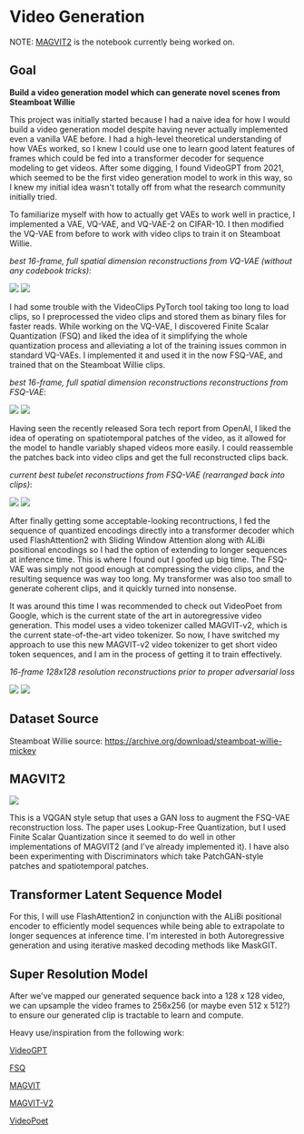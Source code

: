 # Video Generation

NOTE: [MAGVIT2](notebooks/MAGVIT2.ipynb) is the notebook currently being worked on.

## Goal
**Build a video generation model which can generate novel scenes from Steamboat Willie**

This project was initially started because I had a naive idea for how I would build a video generation
model despite having never actually implemented even a vanilla VAE before. I had a high-level theoretical 
understanding of how VAEs worked, so I knew I could use one to learn good latent features of frames which could 
be fed into a transformer decoder for sequence modeling to get videos. After some digging, I found VideoGPT 
from 2021, which seemed to be the first video generation model to work in this way, so I knew my initial idea 
wasn't totally off from what the research community initially tried.

To familiarize myself with how to actually get VAEs to work well in practice, I implemented a VAE, VQ-VAE, and 
VQ-VAE-2 on CIFAR-10. I then modified the VQ-VAE from before to work with video clips to train it on 
Steamboat Willie. 

*best 16-frame, full spatial dimension reconstructions from VQ-VAE (without any codebook tricks)*:

![](assets/wooing-infatuation-93-1.gif)
![](assets/wooing-infatuation-93-2.gif)

I had some trouble with the VideoClips PyTorch tool taking too long to load clips, so I 
preprocessed the video clips and stored them as binary files for faster reads. While working on the VQ-VAE, I 
discovered Finite Scalar Quantization (FSQ) and liked the idea of it simplifying the whole quantization process 
and alleviating a lot of the training issues common in standard VQ-VAEs. I implemented it and used it in the now
FSQ-VAE, and trained that on the Steamboat Willie clips.

*best 16-frame, full spatial dimension reconstructions reconstructions from FSQ-VAE*:

![](assets/super_snowball_23_1.gif)
![](assets/super_snowball_23_2.gif)

Having seen the recently released Sora tech report from OpenAI, I liked the idea of operating on spatiotemporal
patches of the video, as it allowed for the model to handle variably shaped videos more easily. I could 
reassemble the patches back into video clips and get the full reconstructed clips back.

*current best tubelet reconstructions from FSQ-VAE (rearranged back into clips)*:

![](assets/pious_firefly_98_1.gif)
![](assets/pious_firefly_98_2.gif)

After finally getting some acceptable-looking recontructions, I fed the sequence of quantized encodings directly
into a transformer decoder which used FlashAttention2 with Sliding Window Attention along with ALiBi positional
encodings so I had the option of extending to longer sequences at inference time. This is where I found out I 
goofed up big time. The FSQ-VAE was simply not good enough at compressing the video clips, and the resulting
sequence was way too long. My transformer was also too small to generate coherent clips, and it quickly turned
into nonsense.

It was around this time I was recommended to check out VideoPoet from Google, which is the current
state of the art in autoregressive video generation. This model uses a video tokenizer called MAGVIT-v2, which is
the current state-of-the-art video tokenizer. So now, I have switched my approach to use this new MAGVIT-v2 
video tokenizer to get short video token sequences, and I am in the process of getting it to train effectively.

*16-frame 128x128 resolution reconstructions prior to proper adversarial loss*

![](assets/magvit2-before-gan-loss-1.gif)
![](assets/magvit2-before-gan-loss-2.gif)

## Dataset Source
Steamboat Willie source: https://archive.org/download/steamboat-willie-mickey

## MAGVIT2

![](assets/magvit2-arch-diagram.png)

This is a VQGAN style setup that uses a GAN loss to augment the FSQ-VAE reconstruction loss. The paper uses Lookup-Free Quantization, but I used Finite Scalar Quantization since 
it seemed to do well in other implementations of MAGVIT2 (and I've already implemented it). I have also been experimenting with Discriminators which take PatchGAN-style patches 
and spatiotemporal patches.

## Transformer Latent Sequence Model
For this, I will use FlashAttention2 in conjunction with the ALiBi positional encoder to efficiently model sequences while being able to extrapolate to longer sequences at inference time. I'm interested in both
Autoregressive generation and using iterative masked decoding methods like MaskGIT.

## Super Resolution Model
After we've mapped our generated sequence back into a 128 x 128 video, we can upsample the video frames to 256x256 (or maybe even 512 x 512?) to ensure our generated clip is tractable to learn and compute.

Heavy use/inspiration from the following work:

[VideoGPT](https://github.com/wilson1yan/VideoGPT)

[FSQ](https://arxiv.org/abs/2309.15505)

[MAGVIT](https://arxiv.org/abs/2212.05199)

[MAGVIT-V2](https://magvit.cs.cmu.edu/v2/)

[VideoPoet](https://research.google/blog/videopoet-a-large-language-model-for-zero-shot-video-generation/)
